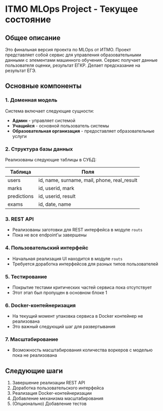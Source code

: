 # ITMO MLOps Project - Текущее состояние

## Общее описание
Это финальная версия проекта по MLOps от ИТМО. Проект представляет собой сервис для управления образовательными данными с элементами машинного обучения.
Сервис получает данные пользователя оценки, результат ЕГКР. Делает предсказание на результат ЕГЭ.

## Основные компоненты

### 1. Доменная модель
Система включает следующие сущности:
- **Админ** - управляет системой
- **Учащийся** - основной пользователь системы
- **Образовательная организация** - предоставляет образовательные услуги

### 2. Структура базы данных
Реализованы следующие таблицы в СУБД:

| Таблица        | Поля                               |
|----------------|------------------------------------|
| users          | id, name, surname, mail, phone, real_result |
| marks          | id, userid, mark                   |
| predictions    | id, userid, result                 |
| exams          | id, date, name                     |

### 3. REST API
- Реализованы заготовки для REST интерфейса в модуле `routs`
- Пока не все endpoint'ы завершены

### 4. Пользовательский интерфейс
- Начальная реализация UI находится в модуле `routs`
- Требуется доработка интерфейсов для разных типов пользователей

### 5. Тестирование
- Покрытие тестами критических частей сервиса пока отсутствует
- Этот этап был пропущен в основном блоке 1

### 6. Docker-контейнеризация
- На текущий момент упаковка сервиса в Docker контейнер не реализована
- Это важный следующий шаг для развертывания

### 7. Масштабирование
- Возможность масштабирования количества воркеров с моделью пока не реализована

## Следующие шаги
1. Завершение реализации REST API
2. Доработка пользовательского интерфейса
3. Реализация Docker-контейнеризации
4. Добавление механизма масштабирования
5. (Опционально) Добавление тестов